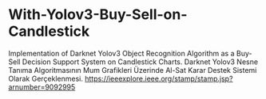 # With-Yolov3-Buy-Sell-on-Candlestick
Implementation of Darknet Yolov3 Object Recognition Algorithm as a Buy-Sell Decision Support System on Candlestick Charts.
Darknet Yolov3 Nesne Tanıma Algoritmasının Mum Grafikleri Üzerinde Al-Sat Karar Destek Sistemi Olarak Gerçeklenmesi.
https://ieeexplore.ieee.org/stamp/stamp.jsp?arnumber=9092995
